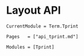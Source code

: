 # Layout API
```@meta
CurrentModule = Term.Tprint
```


```@index
Pages   = ["api_tprint.md"]
```

```@autodocs
Modules = [Tprint]
```